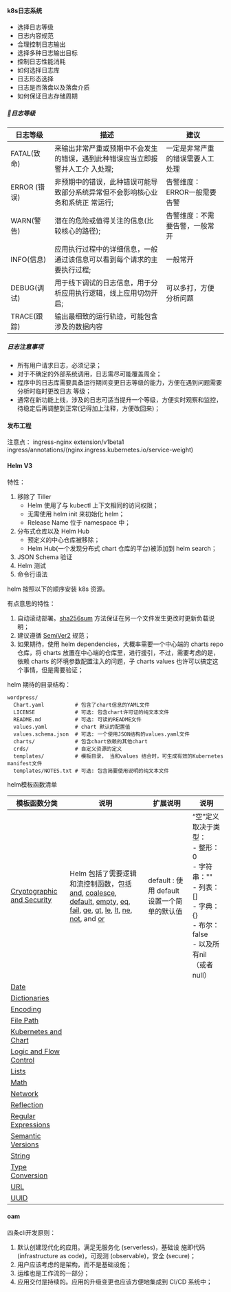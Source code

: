 #### k8s日志系统

- 选择日志等级
- 日志内容规范
- 合理控制日志输出
- 选择多种日志输出目标
- 控制日志性能消耗
- 如何选择日志库
- 日志形态选择
- 日志是否落盘以及落盘介质
- 如何保证日志存储周期

##### 日志等级

| 日志等级     | 描述                                                         | 建议                             |
| ------------ | ------------------------------------------------------------ | -------------------------------- |
| FATAL(致命)  | 来输出非常严重或预期中不会发生的错误，遇到此种错误应当立即报警并人工介 入处理; | 一定是非常严重的错误需要人工处理 |
| ERROR (错误) | 非预期中的错误，此种错误可能导致部分系统异常但不会影响核心业务和系统正 常运行; | 告警维度：ERROR一般需要告警      |
| WARN(警告)   | 潜在的危险或值得关注的信息(比较核心的路径);                  | 告警维度：不需要告警，一般常开   |
| INFO(信息)   | 应用执行过程中的详细信息，一般通过该信息可以看到每个请求的主要执行过程; | 一般常开                         |
| DEBUG(调试)  | 用于线下调试的日志信息，用于分析应用执行逻辑，线上应用切勿开启; | 可以多打，方便分析问题           |
| TRACE(跟踪)  | 输出最细致的运行轨迹，可能包含涉及的数据内容                 |                                  |

##### 日志注意事项

- 所有用户请求日志，必须记录；
- 对于不确定的外部系统调用，日志需尽可能覆盖周全；
- 程序中的日志库需要具备运行期间变更日志等级的能力，方便在遇到问题需要分析时临时更改日志 等级；
- 通常在新功能上线，涉及的日志可适当提升一个等级，方便实时观察和监控，待稳定后再调整到正常(记得加上注释，方便改回来)；

#### 发布工程

注意点： ingress-nginx extension/v1beta1 ingress/annotations/(nginx.ingress.kubernetes.io/service-weight)

#### Helm V3

特性：

1. 移除了 Tiller
   - Helm 使用了与 kubectl 上下文相同的访问权限；
   - 无需使用 helm init 来初始化 helm；
   - Release Name 位于 namespace 中；
2. 分布式仓库以及 Helm Hub
   - 预定义的中心仓库被移除；
   - Helm Hub(一个发现分布式 chart 仓库的平台)被添加到 helm search；
3. JSON Schema 验证
4. Helm 测试
5. 命令行语法

helm 按照以下的顺序安装 k8s 资源。

有点意思的特性：

1. 自动滚动部署。[sha256sum](https://helm.sh/zh/docs/howto/charts_tips_and_tricks/) 方法保证在另一个文件发生更改时更新负载说明；
2. 建议遵循 [SemiVer2](https://github.com/Masterminds/semver) 规范；
3. 如果期待，使用 helm dependencies，大概率需要一个中心端的 charts repo 仓库，将 charts 放置在中心端的仓库里，进行援引，不过，需要考虑的是，依赖 charts 的环境参数配置注入的问题，子 charts values 也许可以搞定这个事情，但是需要验证；

helm 期待的目录结构：

```
wordpress/
  Chart.yaml          # 包含了chart信息的YAML文件
  LICENSE             # 可选: 包含chart许可证的纯文本文件
  README.md           # 可选: 可读的README文件
  values.yaml         # chart 默认的配置值
  values.schema.json  # 可选: 一个使用JSON结构的values.yaml文件
  charts/             # 包含chart依赖的其他chart
  crds/               # 自定义资源的定义
  templates/          # 模板目录， 当和values 结合时，可生成有效的Kubernetes manifest文件
  templates/NOTES.txt # 可选: 包含简要使用说明的纯文本文件
```

helm模板函数清单

| 模板函数分类                                                 | 说明                                                         | 扩展说明                                          | 说明                                                         |
| ------------------------------------------------------------ | ------------------------------------------------------------ | ------------------------------------------------- | ------------------------------------------------------------ |
| [Cryptographic and Security](https://helm.sh/zh/docs/chart_template_guide/function_list/#cryptographic-and-security-functions) | Helm 包括了需要逻辑和流控制函数，包括 [and](https://helm.sh/zh/docs/chart_template_guide/function_list/#and), [coalesce](https://helm.sh/zh/docs/chart_template_guide/function_list/#coalesce), [default](https://helm.sh/zh/docs/chart_template_guide/function_list/#default), [empty](https://helm.sh/zh/docs/chart_template_guide/function_list/#empty), [eq](https://helm.sh/zh/docs/chart_template_guide/function_list/#eq), [fail](https://helm.sh/zh/docs/chart_template_guide/function_list/#fail), [ge](https://helm.sh/zh/docs/chart_template_guide/function_list/#ge), [gt](https://helm.sh/zh/docs/chart_template_guide/function_list/#gt), [le](https://helm.sh/zh/docs/chart_template_guide/function_list/#le), [lt](https://helm.sh/zh/docs/chart_template_guide/function_list/#lt), [ne](https://helm.sh/zh/docs/chart_template_guide/function_list/#ne), [not](https://helm.sh/zh/docs/chart_template_guide/function_list/#not), and [or](https://helm.sh/zh/docs/chart_template_guide/function_list/#or) | default  : 使用 default 设置一个简单的默认值<br/> | “空”定义取决于类型：<br/>- 整形： 0<br/>- 字符串：""<br/>- 列表：[]<br/>- 字典：{}<br/>- 布尔：false<br/>- 以及所有nil（或者null） |
| [Date](https://helm.sh/zh/docs/chart_template_guide/function_list/#date-functions) |                                                              |                                                   |                                                              |
| [Dictionaries](https://helm.sh/zh/docs/chart_template_guide/function_list/#dictionaries-and-dict-functions) |                                                              |                                                   |                                                              |
| [Encoding](https://helm.sh/zh/docs/chart_template_guide/function_list/#encoding-functions) |                                                              |                                                   |                                                              |
| [File Path](https://helm.sh/zh/docs/chart_template_guide/function_list/#file-path-functions) |                                                              |                                                   |                                                              |
| [Kubernetes and Chart](https://helm.sh/zh/docs/chart_template_guide/function_list/#kubernetes-and-chart-functions) |                                                              |                                                   |                                                              |
| [Logic and Flow Control](https://helm.sh/zh/docs/chart_template_guide/function_list/#logic-and-flow-control-functions) |                                                              |                                                   |                                                              |
| [Lists](https://helm.sh/zh/docs/chart_template_guide/function_list/#lists-and-list-functions) |                                                              |                                                   |                                                              |
| [Math](https://helm.sh/zh/docs/chart_template_guide/function_list/#math-functions) |                                                              |                                                   |                                                              |
| [Network](https://helm.sh/zh/docs/chart_template_guide/function_list/#network-functions) |                                                              |                                                   |                                                              |
| [Reflection](https://helm.sh/zh/docs/chart_template_guide/function_list/#reflection-functions) |                                                              |                                                   |                                                              |
| [Regular Expressions](https://helm.sh/zh/docs/chart_template_guide/function_list/#regular-expressions) |                                                              |                                                   |                                                              |
| [Semantic Versions](https://helm.sh/zh/docs/chart_template_guide/function_list/#semantic-version-functions) |                                                              |                                                   |                                                              |
| [String](https://helm.sh/zh/docs/chart_template_guide/function_list/#string-functions) |                                                              |                                                   |                                                              |
| [Type Conversion](https://helm.sh/zh/docs/chart_template_guide/function_list/#type-conversion-functions) |                                                              |                                                   |                                                              |
| [URL](https://helm.sh/zh/docs/chart_template_guide/function_list/#url-functions) |                                                              |                                                   |                                                              |
| [UUID](https://helm.sh/zh/docs/chart_template_guide/function_list/#uuid-functions) |                                                              |                                                   |                                                              |



#### oam

四条cli开发原则：

1. 默认创建现代化的应用。满足无服务化 (serverless)，基础设 施即代码 (infrastructure as code)，可观测 (observable)，安全 (secure)；
2. 用户应该考虑的是架构，而不是基础设施；
3. 运维也是工作流的一部分；
4. 应用交付是持续的。应用的升级变更也应该方便地集成到 CI/CD 系统中；